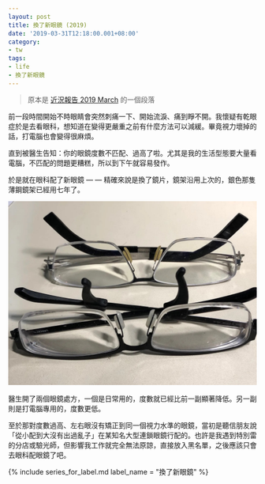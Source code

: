 ```yaml
---
layout: post
title: 換了新眼鏡 (2019)
date: '2019-03-31T12:18:00.001+08:00'
category:
- tw
tags:
- life
- 換了新眼鏡
---
```


> 原本是 [近況報告 2019 March](/tw/2019/03/31/diary-2019-march.html) 的一個段落

前一段時間開始不時眼睛會突然刺痛一下、開始流淚、痛到睜不開。我懷疑有乾眼症於是去看眼科，想知道在變得更嚴重之前有什麼方法可以減緩。畢竟視力壞掉的話，打電腦也會變得很麻煩。

直到被醫生告知：你的眼鏡度數不匹配、過高了啦。尤其是我的生活型態要大量看電腦，不匹配的問題更糟糕，所以到下午就容易發作。

於是就在眼科配了新眼鏡 — — 精確來說是換了鏡片，鏡架沿用上次的，銀色那隻薄鋼鏡架已經用七年了。

![眼鏡圖片](/images/posts/2019-03-31-new-glasses-2019.jpeg)

醫生開了兩個眼鏡處方，一個是日常用的，度數就已經比前一副顯著降低。另一副則是打電腦專用的，度數更低。

至於那對度數過高、左右眼沒有矯正到同一個視力水準的眼鏡，當初是聽信朋友說「從小配到大沒有出過亂子」在某知名大型連鎖眼鏡行配的。也許是我遇到特別雷的分店或驗光師，但影響我工作就完全無法原諒，直接放入黑名單，之後應該只會去眼科配眼鏡了吧。

{% include series_for_label.md label_name = "換了新眼鏡" %}
